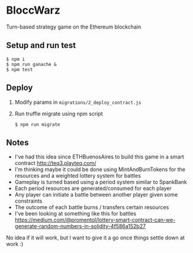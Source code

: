 # BloccWarz
Turn-based strategy game on the Ethereum blockchain
## Setup and run test
```
$ npm i
$ npm run ganache &
$ npm test
```
## Deploy
1. Modify params in `migrations/2_deploy_contract.js`
2. Run truffle migrate using npm script

       $ npm run migrate 
        
## Notes
- I've had this idea since ETHBuenosAires to build this game in a smart contract http://teq3.playteq.com/
- I'm thinking maybe it could be done using MintAndBurnTokens for the resources and a weighted lottery system for battles
- Gameplay is turned based using a period system similar to SpankBank
- Each period resources are generated/consumed for each player
- Any player can initiate a battle between another player given some constraints
- The outcome of each battle burns / transfers certain resources
- I've been looking at something like this for battles https://medium.com/@promentol/lottery-smart-contract-can-we-generate-random-numbers-in-solidity-4f586a152b27

No idea if it will work, but I want to give it a go once things settle down at work :)
